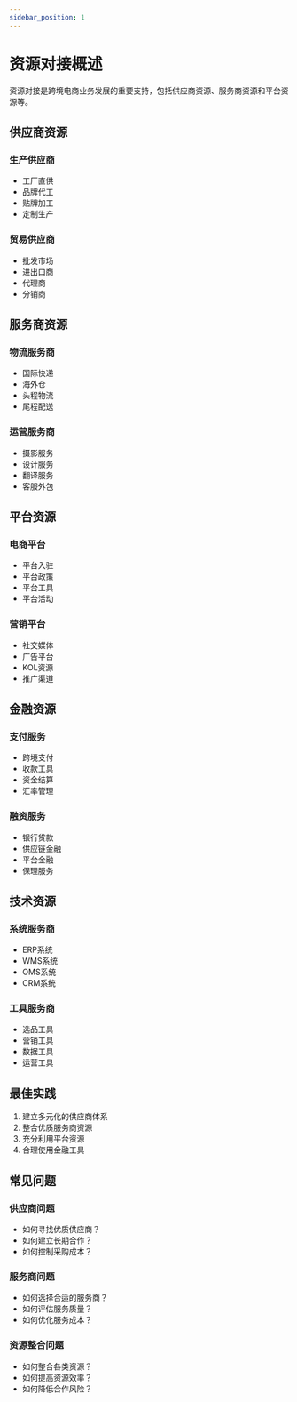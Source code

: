 ```yaml
---
sidebar_position: 1
---
```


# 资源对接概述

资源对接是跨境电商业务发展的重要支持，包括供应商资源、服务商资源和平台资源等。

## 供应商资源

### 生产供应商
- 工厂直供
- 品牌代工
- 贴牌加工
- 定制生产

### 贸易供应商
- 批发市场
- 进出口商
- 代理商
- 分销商

## 服务商资源

### 物流服务商
- 国际快递
- 海外仓
- 头程物流
- 尾程配送

### 运营服务商
- 摄影服务
- 设计服务
- 翻译服务
- 客服外包

## 平台资源

### 电商平台
- 平台入驻
- 平台政策
- 平台工具
- 平台活动

### 营销平台
- 社交媒体
- 广告平台
- KOL资源
- 推广渠道

## 金融资源

### 支付服务
- 跨境支付
- 收款工具
- 资金结算
- 汇率管理

### 融资服务
- 银行贷款
- 供应链金融
- 平台金融
- 保理服务

## 技术资源

### 系统服务商
- ERP系统
- WMS系统
- OMS系统
- CRM系统

### 工具服务商
- 选品工具
- 营销工具
- 数据工具
- 运营工具

## 最佳实践

1. 建立多元化的供应商体系
2. 整合优质服务商资源
3. 充分利用平台资源
4. 合理使用金融工具

## 常见问题

### 供应商问题
- 如何寻找优质供应商？
- 如何建立长期合作？
- 如何控制采购成本？

### 服务商问题
- 如何选择合适的服务商？
- 如何评估服务质量？
- 如何优化服务成本？

### 资源整合问题
- 如何整合各类资源？
- 如何提高资源效率？
- 如何降低合作风险？
